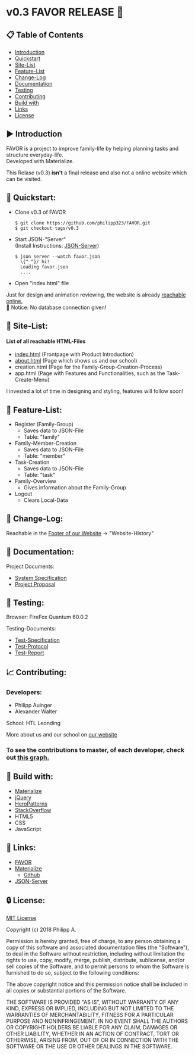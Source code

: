 # v0.3 FAVOR RELEASE :pushpin:

## :clipboard: Table of Contents
- [Introduction](#arrow_forward-introduction)
- [Quickstart](#rocket-quickstart)
- [Site-List](#mag_right-site-list)
- [Feature-List](#memo-feature-list)
- [Change-Log](#floppy_disk-change-log)
- [Documentation](#page_facing_up-documentation)
- [Testing](#microscope-testing)
- [Contributing](#chart_with_upwards_trend-contributing)
- [Build with](#wrench-build-with)
- [Links](#link-links)
- [License](#lock-license)

## :arrow_forward: Introduction

 FAVOR is a project to improve family-life by helping planning tasks and structure everyday-life.  
 Developed with Materialize.
 
 This Relase (v0.3) **isn't** a final release and also not a online website which can be visited. 

## :rocket: Quickstart: 

- Clone v0.3 of FAVOR
  ```
  $ git clone https://github.com/philipp323/FAVOR.git
  $ git checkout tags/v0.3
  ```
  
- Start JSON-"Server"  
  (Install Instructions: [JSON-Server](https://github.com/typicode/json-server/blob/master/README.md))
  ```
  $ json server --watch favor.json
    \{^_^}/ hi!
    Loading favor.json
    ....
  ```
  
- Open "index.html" file

Just for design and animation reviewing, the website is already [reachable online.](http://favortest.somee.com/index.html)  
:construction: Notice: No database connection given!

## :mag_right: Site-List:

#### List of all reachable HTML-Files
  - [index.html](http://favortest.somee.com/index.html) (Frontpage with Product Introduction)
  - [about.html](http://favortest.somee.com/about.html) (Page which shows us and our school)
  - creation.html (Page for the Family-Group-Creation-Process)
  - app.html (Page with Features and Functionalities, such as the Task-Create-Menu)
  
  I invested a lot of time in designing and styling, features will follow soon!

## :memo: Feature-List:

- Register (Family-Group)
  - Saves data to JSON-File
  - Table: "family"
- Family-Member-Creation
  - Saves data to JSON-File
  - Table: "member"
- Task-Creation
  - Saves data to JSON-File
  - Table: "task"
- Family-Overview
  - Gives information about the Family-Group
- Logout
  - Clears Local-Data

## :floppy_disk: Change-Log:

Reachable in the [Footer of our Website](http://favortest.somee.com/#footer) -> "Website-History"

##  :page_facing_up: Documentation:

Project Documents:
- [System Specification](Documents/SystemSpecificationFavor.pdf)
- [Project Proposal](Documents/ProjectProposalFavor.pdf)

## :microscope: Testing:
Browser: FireFox Quantum 60.0.2

Testing-Documents:
  - [Test-Specification](Documents/Test-Specification.pdf)
  - [Test-Protocol](Documents/Test-Protocol.pdf)
  - [Test-Report](Documents/Test-Report.pdf)


## :chart_with_upwards_trend: Contributing:

### Developers:
- Philipp Auinger
- Alexander Walter

School: HTL Leonding

More about us and our school on [our website](http://favortest.somee.com/about.html)

### To see the contributions to master, of each developer, check out [this graph.](https://github.com/PhilippAuinger/FAVOR/graphs/contributors)

## :wrench: Build with:

- [Materialize](https://materializecss.com)
- [jQuery](https://jquery.com)
- [HeroPatterns](http://www.heropatterns.com)
- [StackOverflow](https://stackoverflow.com)
- HTML5
- CSS
- JavaScript

## :link: Links:
- [FAVOR](http://favortest.somee.com/index.html)
- [Materialize](https://materializecss.com)
  - [Github](https://github.com/Dogfalo/materialize)
- [JSON-Server](https://github.com/typicode/json-server)


## :lock: License:

[MIT License](LICENSE)

Copyright (c) 2018 Philipp A.

Permission is hereby granted, free of charge, to any person obtaining a copy
of this software and associated documentation files (the "Software"), to deal
in the Software without restriction, including without limitation the rights
to use, copy, modify, merge, publish, distribute, sublicense, and/or sell
copies of the Software, and to permit persons to whom the Software is
furnished to do so, subject to the following conditions:

The above copyright notice and this permission notice shall be included in all
copies or substantial portions of the Software.

THE SOFTWARE IS PROVIDED "AS IS", WITHOUT WARRANTY OF ANY KIND, EXPRESS OR
IMPLIED, INCLUDING BUT NOT LIMITED TO THE WARRANTIES OF MERCHANTABILITY,
FITNESS FOR A PARTICULAR PURPOSE AND NONINFRINGEMENT. IN NO EVENT SHALL THE
AUTHORS OR COPYRIGHT HOLDERS BE LIABLE FOR ANY CLAIM, DAMAGES OR OTHER
LIABILITY, WHETHER IN AN ACTION OF CONTRACT, TORT OR OTHERWISE, ARISING FROM,
OUT OF OR IN CONNECTION WITH THE SOFTWARE OR THE USE OR OTHER DEALINGS IN THE
SOFTWARE.
